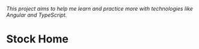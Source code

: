  *This project aims to help me learn and practice more with technologies like Angular and TypeScript.*

# Stock Home

